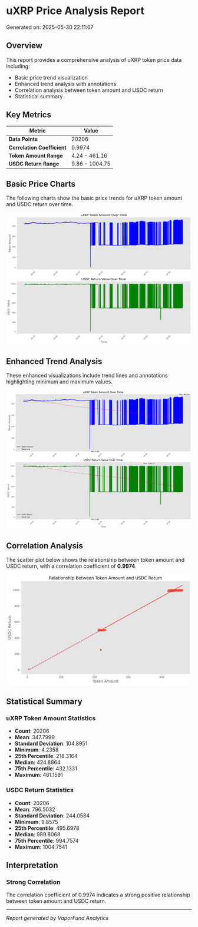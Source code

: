 # uXRP Price Analysis Report

Generated on: 2025-05-30 22:11:07

## Overview

This report provides a comprehensive analysis of uXRP token price data including:
- Basic price trend visualization
- Enhanced trend analysis with annotations
- Correlation analysis between token amount and USDC return
- Statistical summary

## Key Metrics

| Metric | Value |
|--------|-------|
| **Data Points** | 20206 |
| **Correlation Coefficient** | 0.9974 |
| **Token Amount Range** | 4.24 - 461.16 |
| **USDC Return Range** | 9.86 - 1004.75 |

## Basic Price Charts

The following charts show the basic price trends for uXRP token amount and USDC return over time.

![uXRP Basic Price Charts](https://raw.githubusercontent.com/VaporFund/weekly-reports/main/chart_images/uXRP_price_charts.png)

## Enhanced Trend Analysis

These enhanced visualizations include trend lines and annotations highlighting minimum and maximum values.

![uXRP Enhanced Trend Charts](https://raw.githubusercontent.com/VaporFund/weekly-reports/main/chart_images/uXRP_price_charts_with_trend.png)

## Correlation Analysis

The scatter plot below shows the relationship between token amount and USDC return, with a correlation coefficient of **0.9974**.

![uXRP Correlation Analysis](https://raw.githubusercontent.com/VaporFund/weekly-reports/main/chart_images/uXRP_relationship_chart.png)

## Statistical Summary

### uXRP Token Amount Statistics
- **Count**: 20206
- **Mean**: 347.7999
- **Standard Deviation**: 104.8951
- **Minimum**: 4.2358
- **25th Percentile**: 218.3164
- **Median**: 424.8864
- **75th Percentile**: 432.1331
- **Maximum**: 461.1591

### USDC Return Statistics
- **Count**: 20206
- **Mean**: 796.5032
- **Standard Deviation**: 244.0584
- **Minimum**: 9.8575
- **25th Percentile**: 495.6978
- **Median**: 989.8068
- **75th Percentile**: 994.7574
- **Maximum**: 1004.7541

## Interpretation

### Strong Correlation

The correlation coefficient of 0.9974 indicates a strong positive relationship between token amount and USDC return.

---

*Report generated by VaporFund Analytics*
